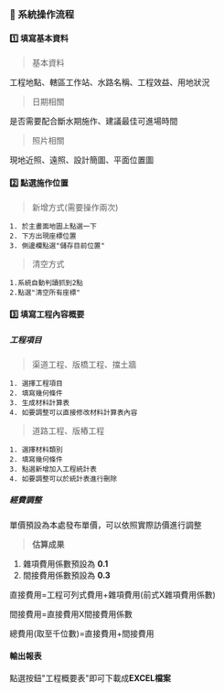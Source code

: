 ### :dart: 系統操作流程

#### :one: 填寫基本資料

>基本資料

工程地點、轄區工作站、水路名稱、工程效益、用地狀況

>日期相關

是否需要配合斷水期施作、建議最佳可進場時間

>照片相關

現地近照、遠照、設計簡圖、平面位置圖

#### :two: 點選施作位置

>新增方式(需要操作兩次)

    1. 於主畫面地圖上點選一下
    2. 下方出現座標位置
    3. 側邊欄點選"儲存目前位置"

>清空方式

    1.系統自動判讀抓到2點
    2.點選"清空所有座標"

#### :three: 填寫工程內容概要

##### 工程項目

>渠道工程、版橋工程、擋土牆
    
    1. 選擇工程項目
    2. 填寫幾何條件
    3. 生成材料計算表
    4. 如要調整可以直接修改材料計算表內容

>道路工程、版樁工程

    1. 選擇材料類別
    2. 填寫幾何條件
    3. 點選新增加入工程統計表
    4. 如要調整可以於統計表進行刪除

##### 經費調整

單價預設為本處發布單價，可以依照實際訪價進行調整

>**估算成果**

1. 雜項費用係數預設為 **0.1**
2. 間接費用係數預設為 **0.3**

直接費用=工程可列式費用+雜項費用(前式X雜項費用係數)

間接費用=直接費用X間接費用係數

總費用(取至千位數)=直接費用+間接費用

#### 輸出報表

點選按鈕"工程概要表"即可下載成**EXCEL檔案**